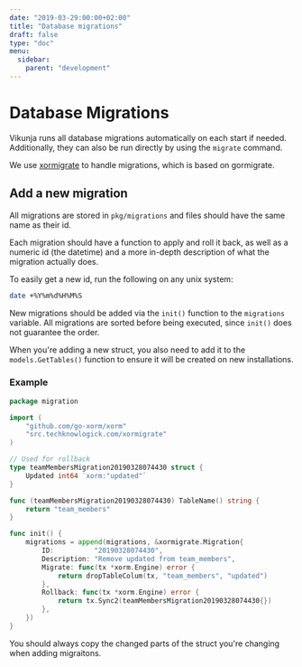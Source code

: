 ```yaml
---
date: "2019-03-29:00:00+02:00"
title: "Database migrations"
draft: false
type: "doc"
menu:
  sidebar:
    parent: "development"
---
```


# Database Migrations

Vikunja runs all database migrations automatically on each start if needed.
Additionally, they can also be run directly by using the `migrate` command.

We use [xormigrate](https://github.com/techknowlogick/xormigrate) to handle migrations, 
which is based on gormigrate.

## Add a new migration

All migrations are stored in `pkg/migrations` and files should have the same name as their id.

Each migration should have a function to apply and roll it back, as well as a numeric id (the datetime)
and a more in-depth description of what the migration actually does.

To easily get a new id, run the following on any unix system: 

```bash
date +%Y%m%d%H%M%S
```

New migrations should be added via the `init()` function to the `migrations` variable.
All migrations are sorted before being executed, since `init()` does not guarantee the order.

When you're adding a new struct, you also need to add it to the `models.GetTables()` function
to ensure it will be created on new installations.

### Example

```go
package migration

import (
	"github.com/go-xorm/xorm"
	"src.techknowlogick.com/xormigrate"
)

// Used for rollback
type teamMembersMigration20190328074430 struct {
	Updated int64 `xorm:"updated"`
}

func (teamMembersMigration20190328074430) TableName() string {
	return "team_members"
}

func init() {
	migrations = append(migrations, &xormigrate.Migration{
		ID:          "20190328074430",
		Description: "Remove updated from team_members",
		Migrate: func(tx *xorm.Engine) error {
			return dropTableColum(tx, "team_members", "updated")
		},
		Rollback: func(tx *xorm.Engine) error {
			return tx.Sync2(teamMembersMigration20190328074430{})
		},
	})
}
```

You should always copy the changed parts of the struct you're changing when adding migraitons.
